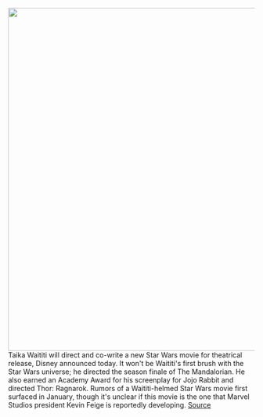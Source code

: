 <img src='https://cdn.vox-cdn.com/thumbor/rQeFVUWP7Q38e6D6PlF4nmCbKO0=/0x0:5315x3543/1200x800/filters:focal(2925x763:3775x1613)/cdn.vox-cdn.com/uploads/chorus_image/image/66748786/1221032041.jpg.0.jpg' width='700px' /><br/>
Taika Waititi will direct and co-write a new Star Wars movie for theatrical release, Disney announced today. It won't be Waititi's first brush with the Star Wars universe; he directed the season finale of The Mandalorian. He also earned an Academy Award for his screenplay for Jojo Rabbit and directed Thor: Ragnarok. Rumors of a Waititi-helmed Star Wars movie first surfaced in January, though it's unclear if this movie is the one that Marvel Studios president Kevin Feige is reportedly developing.
<a href='https://www.theverge.com/2020/5/4/21246620/new-star-wars-movie-taika-waititi-disney-plus-series-leslye-headland'> Source <a/>